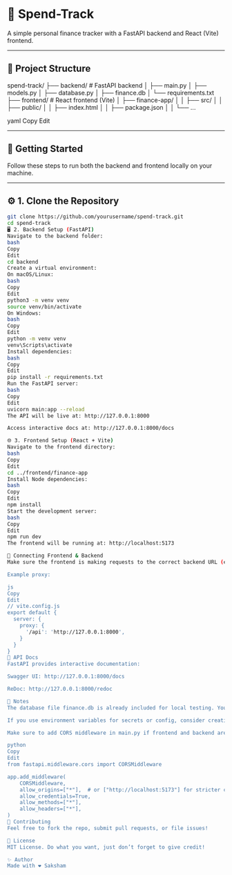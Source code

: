 # 💸 Spend-Track

A simple personal finance tracker with a FastAPI backend and React (Vite) frontend.

---

## 📁 Project Structure

spend-track/ ├── backend/ # FastAPI backend │ ├── main.py │ ├── models.py │ ├── database.py │ ├── finance.db │ └── requirements.txt ├── frontend/ # React frontend (Vite) │ ├── finance-app/ │ │ ├── src/ │ │ ├── public/ │ │ ├── index.html │ │ ├── package.json │ │ └── ...

yaml
Copy
Edit

---

## 🚀 Getting Started

Follow these steps to run both the backend and frontend locally on your machine.

---

## ⚙️ 1. Clone the Repository

```bash
git clone https://github.com/yourusername/spend-track.git
cd spend-track
🖥️ 2. Backend Setup (FastAPI)
Navigate to the backend folder:
bash
Copy
Edit
cd backend
Create a virtual environment:
On macOS/Linux:
bash
Copy
Edit
python3 -m venv venv
source venv/bin/activate
On Windows:
bash
Copy
Edit
python -m venv venv
venv\Scripts\activate
Install dependencies:
bash
Copy
Edit
pip install -r requirements.txt
Run the FastAPI server:
bash
Copy
Edit
uvicorn main:app --reload
The API will be live at: http://127.0.0.1:8000

Access interactive docs at: http://127.0.0.1:8000/docs

🌐 3. Frontend Setup (React + Vite)
Navigate to the frontend directory:
bash
Copy
Edit
cd ../frontend/finance-app
Install Node dependencies:
bash
Copy
Edit
npm install
Start the development server:
bash
Copy
Edit
npm run dev
The frontend will be running at: http://localhost:5173

🔗 Connecting Frontend & Backend
Make sure the frontend is making requests to the correct backend URL (e.g., http://127.0.0.1:8000), especially if you're using fetch/axios. You might want to configure a proxy in vite.config.js for local development.

Example proxy:

js
Copy
Edit
// vite.config.js
export default {
  server: {
    proxy: {
      '/api': 'http://127.0.0.1:8000',
    }
  }
}
🧪 API Docs
FastAPI provides interactive documentation:

Swagger UI: http://127.0.0.1:8000/docs

ReDoc: http://127.0.0.1:8000/redoc

📌 Notes
The database file finance.db is already included for local testing. You can delete it if you want a fresh start.

If you use environment variables for secrets or config, consider creating a .env.example file.

Make sure to add CORS middleware in main.py if frontend and backend are on different ports:

python
Copy
Edit
from fastapi.middleware.cors import CORSMiddleware

app.add_middleware(
    CORSMiddleware,
    allow_origins=["*"],  # or ["http://localhost:5173"] for stricter control
    allow_credentials=True,
    allow_methods=["*"],
    allow_headers=["*"],
)
🤝 Contributing
Feel free to fork the repo, submit pull requests, or file issues!

📜 License
MIT License. Do what you want, just don’t forget to give credit!

✨ Author
Made with ❤️ Saksham
